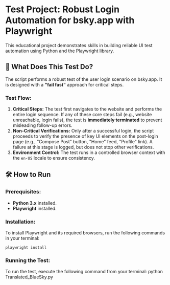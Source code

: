 # Test Project: Robust Login Automation for bsky.app with Playwright

This educational project demonstrates skills in building reliable UI test automation using Python and the Playwright library.

## 🚀 What Does This Test Do?

The script performs a robust test of the user login scenario on bsky.app. It is designed with a **"fail fast"** approach for critical steps.

### Test Flow:
1.  **Critical Steps:** The test first navigates to the website and performs the entire login sequence. If any of these core steps fail (e.g., website unreachable, login fails), the test is **immediately terminated** to prevent misleading follow-up errors.
2.  **Non-Critical Verifications:** Only after a successful login, the script proceeds to verify the presence of key UI elements on the post-login page (e.g., "Compose Post" button, "Home" feed, "Profile" link). A failure at this stage is logged, but does not stop other verifications.
3.  **Environment Control:** The test runs in a controlled browser context with the `en-US` locale to ensure consistency.

## 🛠️ How to Run

### Prerequisites:
*   **Python 3.x** installed.
*   **Playwright** installed.

### Installation:
To install Playwright and its required browsers, run the following commands in your terminal:
```pip install playwright
playwright install
```
### Running the Test:
To run the test, execute the following command from your terminal:
python Translated_BlueSky.py

